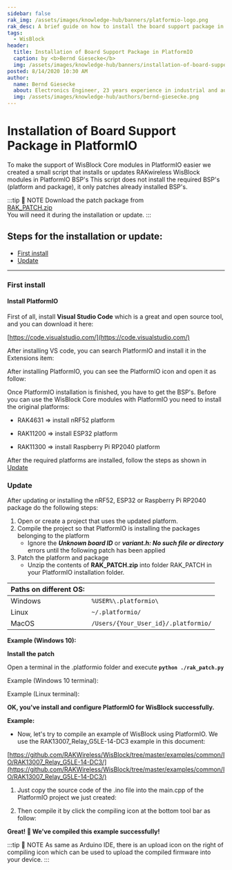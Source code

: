 ```yaml
---
sidebar: false
rak_img: /assets/images/knowledge-hub/banners/platformio-logo.png
rak_desc: A brief guide on how to install the board support package in PlatformIO through Visual Studio Code
tags:
  - WisBlock
header:
  title: Installation of Board Support Package in PlatformIO
  caption: by <b>Bernd Giesecke</b> 
  img: /assets/images/knowledge-hub/banners/installation-of-board-support-package-in-platformio.jpg
posted: 8/14/2020 10:30 AM
author:
  name: Bernd Giesecke
  about: Electronics Engineer, 23 years experience in industrial and automotive HW and SW R&D. Supporting Arduino open source community since 2014.
  img: /assets/images/knowledge-hub/authors/bernd-giesecke.png
---
```


# Installation of Board Support Package in PlatformIO

To make the support of WisBlock Core modules in PlatformIO easier we created a small script that installs or updates RAKwireless WisBlock modules in PlatformIO BSP's
This script does not install the required BSP's (platform and package), it only patches already installed BSP's.

:::tip 📝 NOTE
Download the patch package from     
[RAK_PATCH.zip](https://raw.githubusercontent.com/RAKWireless/WisBlock/master/PlatformIO/RAK_PATCH.zip)    
You will need it during the installation or update.
::: 

## Steps for the installation or update:
- [First install](#first-install)
- [Update](#update)

----

### First install

#### Install PlatformIO

First of all, install **Visual Studio Code** which is a great and open source tool, and you can download it here: 

[https://code.visualstudio.com/](https://code.visualstudio.com/)

After installing VS code, you can search PlatformIO and install it in the Extensions item:

<rk-img
  src="/assets/images/knowledge-hub/wisblock/Board-Support-Package-Installation-in-PlatformIO/image-20200722100737565.png"
  width="40%"
  caption="PlatformIO Extension"
/>

After installing PlatformIO, you can see the PlatformIO icon and open it as follow:

<rk-img
  src="/assets/images/knowledge-hub/wisblock/Board-Support-Package-Installation-in-PlatformIO/image-20200722101053523.png"
  width="100%"
  caption="PlatformIO Installed in VS Code"
/>

Once PlatformIO installation is finished, you have to get the BSP's. Before you can use the WisBlock Core modules with PlatformIO you need to install the original platforms:
- RAK4631 => install nRF52 platform     

<rk-img
  src="/assets/images/knowledge-hub/wisblock/Board-Support-Package-Installation-in-PlatformIO/Platform-nRF52.png"
  width="75%"
  caption="nRF52 platform"
/>
- RAK11200 => install ESP32 platform

<rk-img
  src="/assets/images/knowledge-hub/wisblock/Board-Support-Package-Installation-in-PlatformIO/Platform-ESP32.png"
  width="75%"
  caption="ESP32 platform"
/>
- RAK11300 => install Raspberry Pi RP2040 platform

<rk-img
  src="/assets/images/knowledge-hub/wisblock/Board-Support-Package-Installation-in-PlatformIO/Platform-RP2040.png"
  width="75%"
  caption="RP2040 platform"
/>

After the required platforms are installed, follow the steps as shown in [Update](#update)

### Update
After updating or installing the nRF52, ESP32 or Raspberry Pi RP2040 package do the following steps:

1. Open or create a project that uses the updated platform. 
2. Compile the project so that PlatformIO is installing the packages belonging to the platform
   - Ignore the _**Unknown board ID**_ or _**variant.h: No such file or directory**_ errors until the following patch has been applied
3. Patch the platform and package   
   - Unzip the contents of **RAK_PATCH.zip** into folder RAK_PATCH in your PlatformIO installation folder.    
   
| Paths on different OS: |                                      |
| ---------------------- | ------------------------------------ |
| Windows                | `%USER%\.platformio\`                |
| Linux                  | `~/.platformio/`                     |
| MacOS                  | `/Users/{Your_User_id}/.platformio/` |
   
**Example (Windows 10):**    

<rk-img
  src="/assets/images/knowledge-hub/wisblock/Board-Support-Package-Installation-in-PlatformIO/folder-view.png"
  width="50%"
  caption="Path to install RAK_PATCH in PlatformIO"
/>

**Install the patch**    

Open a terminal in the .platformio folder and execute **`python ./rak_patch.py`**

Example (Windows 10 terminal):    

<rk-img
  src="/assets/images/knowledge-hub/wisblock/Board-Support-Package-Installation-in-PlatformIO/patch_windows.png"
  width="75%"
  caption="Windows 10"
/>

Example (Linux terminal):    

<rk-img
  src="/assets/images/knowledge-hub/wisblock/Board-Support-Package-Installation-in-PlatformIO/patch_linux.png"
  width="75%"
  caption="Linux"
/>

**OK, you've install and configure PlatformIO for WisBlock successfully.**

<b>Example:</b>
* Now, let's try to compile an example of WisBlock using PlatformIO. We use the RAK13007_Relay_G5LE-14-DC3 example in this document:

[https://github.com/RAKWireless/WisBlock/tree/master/examples/common/IO/RAK13007_Relay_G5LE-14-DC3/](https://github.com/RAKWireless/WisBlock/tree/master/examples/common/IO/RAK13007_Relay_G5LE-14-DC3/)

1. Just copy the source code of the .ino file into the main.cpp of the PlatformIO project we just created:

<rk-img
  src="/assets/images/knowledge-hub/wisblock/Board-Support-Package-Installation-in-PlatformIO/image-20200722111241582.png"
  width="75%"
  caption="Project source code"
/>

2. Then compile it by click the compiling icon at the bottom tool bar as follow:

<rk-img
  src="/assets/images/knowledge-hub/wisblock/Board-Support-Package-Installation-in-PlatformIO/image-20200722113244435.png"
  width="75%"
  caption="Sample code compiling"
/>

<rk-img
  src="/assets/images/knowledge-hub/wisblock/Board-Support-Package-Installation-in-PlatformIO/image-20200722113305159.png"
  width="75%"
  caption="Compiling successful"
/>

**Great! :tada: We've compiled this example successfully!**

:::tip 📝 NOTE
As same as Arduino IDE, there is an upload icon on the right of compiling icon which can be used to upload the compiled firmware into your device.
::: 

<rk-author />
